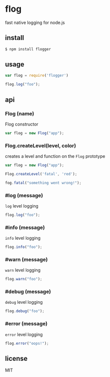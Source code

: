 flog
====

fast native logging for node.js

## install

```sh
$ npm install flogger
```

## usage

```js
var flog = require('flogger')

flog.log("foo");
```

## api

### Flog (name)

Flog constructor

```js
var flog = new Flog("app");
```

### Flog.createLevel(level, color)

creates a level and function on the `Flog` prototype

```js
var flog = new Flog("app");

Flog.createLevel('fatal', 'red');

fog.fatal("something went wrong!");
```

### #log (message)

`log` level logging

```js
flog.log("foo");
```

### #info (message)

`info` level logging

```js
flog.info("foo");
```

### #warn (message)

`warn` level logging

```js
flog.warn("foo");
```

### #debug (message)

`debug` level logging

```js
flog.debug("foo");
```

### #error (message)

`error` level logging

```js
flog.error("oops!");
```

## license

MIT